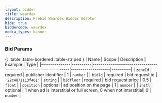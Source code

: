 ```yaml
---
layout: bidder
title: waardex
description: Prebid Waardex Bidder Adaptor
hide: true
biddercode: waardex
media_types: banner
---
```


### Bid Params

{: .table .table-bordered .table-striped }
| Name          | Scope    | Description                                                      | Example            | Type     |
|---------------|----------|------------------------------------------------------------------|--------------------|----------|
| `zoneId`      | required | publisher identifier                                             | 1                  | `number` |
| `bidId`       | required | bid request id                                                   | `'22c4871113f461'` | `string` |
| `bidfloor`    | required | bid request price                                                | 0.5                | `float`  |
| `position`    | optional | ad position on the page                                          | 1                  | `number` |
| `instl`       | optional | 1 when ad is interstitial or full screen, 0 when not interstitial| 0                  | `number` |

